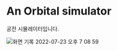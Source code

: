 # An Orbital simulator

공전 시뮬레이터입니다.

![화면 기록 2022-07-23 오후 7 08 59](https://user-images.githubusercontent.com/60500649/180600947-1ce41e58-952a-4062-94c1-6df83c596872.gif)

